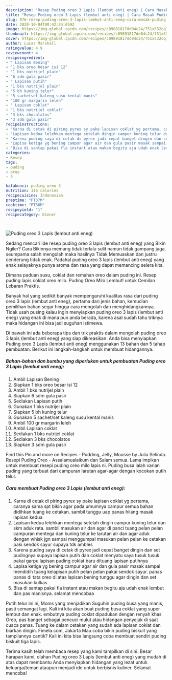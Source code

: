 ```yaml
---
description: "Resep Puding oreo 3 Lapis (lembut anti eneg) | Cara Masak Puding oreo 3 Lapis (lembut anti eneg) Yang Enak Dan Mudah"
title: "Resep Puding oreo 3 Lapis (lembut anti eneg) | Cara Masak Puding oreo 3 Lapis (lembut anti eneg) Yang Enak Dan Mudah"
slug: 976-resep-puding-oreo-3-lapis-lembut-anti-eneg-cara-masak-puding-oreo-3-lapis-lembut-anti-eneg-yang-enak-dan-mudah
date: 2020-10-04T00:42:34.659Z
image: https://img-global.cpcdn.com/recipes/c09891817dd04c24/751x532cq70/puding-oreo-3-lapis-lembut-anti-eneg-foto-resep-utama.jpg
thumbnail: https://img-global.cpcdn.com/recipes/c09891817dd04c24/751x532cq70/puding-oreo-3-lapis-lembut-anti-eneg-foto-resep-utama.jpg
cover: https://img-global.cpcdn.com/recipes/c09891817dd04c24/751x532cq70/puding-oreo-3-lapis-lembut-anti-eneg-foto-resep-utama.jpg
author: Lucas Marshall
ratingvalue: 4.9
reviewcount: 4
recipeingredient:
- " Lapisan Bening"
- "1 bks oreo besar isi 12"
- "1 bks nutrijel plain"
- "6 sdm gula pasir"
- " Lapisan putih"
- "1 bks nutrijel plain"
- "5 bh kuning telur"
- "5 sachetset kaleng susu kental manis"
- "100 gr margarin leleh"
- " Lapisan coklat"
- "1 bks nutrijel coklat"
- "3 bks chocolatos"
- "3 sdm gula pasir"
recipeinstructions:
- "Karna di cetak di piring pyrex sy pake lapisan coklat yg pertama, caranya sama spt bikin agar pada umumnya campur semua bahan didihkan tuang ke cetakan. sambil tunggu uap panas hilang masak lapisan kedua"
- "Lapisan kedua lelehkan mentega setelah dingin campur kuning telur dan skm aduk rata. sambil masukan air dan agar di panci tuang pelan pelan campuran mentega dan kuning telur ke larutan air dan agar aduk dengan whisk jgn sampai menggumpal masukan pelan pelan ke cetakan paki sendok sayur supaya tdk ambles"
- "Karena puding saya di cetak di pyrex jadi cepat banget dingin dan set pudingnya supaya lapisan putih dan coklat menyatu saya tusuk tusuk pakai garpu lapisan puding coklat baru dituang lapisan putihnya"
- "Lapisa ketiga yg bening campur agar air dan gula pasir masak sampai mendidih tuang kelapisan putih pelan pelan pakai sendok sayur. panas panas di tata oreo di atas lapisan bening tunggu agar dingin dan set masukan kulkas"
- "Bisa di santap pakai fla instant atau makan begitu aja udah enak lembut dan pas manisnya. selamat mencobaa"
categories:
- Resep
tags:
- puding
- oreo
- 3

katakunci: puding oreo 3 
nutrition: 116 calories
recipecuisine: Indonesian
preptime: "PT37M"
cooktime: "PT36M"
recipeyield: "1"
recipecategory: Dinner

---
```



![Puding oreo 3 Lapis (lembut anti eneg)](https://img-global.cpcdn.com/recipes/c09891817dd04c24/751x532cq70/puding-oreo-3-lapis-lembut-anti-eneg-foto-resep-utama.jpg)

Sedang mencari ide resep puding oreo 3 lapis (lembut anti eneg) yang Bikin Ngiler? Cara Bikinnya memang tidak terlalu sulit namun tidak gampang juga. seumpama salah mengolah maka hasilnya Tidak Memuaskan dan justru cenderung tidak enak. Padahal puding oreo 3 lapis (lembut anti eneg) yang enak selayaknya punya aroma dan rasa yang dapat memancing selera kita.

Dimana paduan susu, coklat dan remahan oreo dalam puding ini. Resep puding lapis coklat oreo milo. Puding Oreo Milo Lembut! untuk Cemilan Lebaran Praktis.

Banyak hal yang sedikit banyak mempengaruhi kualitas rasa dari puding oreo 3 lapis (lembut anti eneg), pertama dari jenis bahan, kemudian pemilihan bahan segar hingga cara mengolah dan menghidangkannya. Tidak usah pusing kalau ingin menyiapkan puding oreo 3 lapis (lembut anti eneg) yang enak di mana pun anda berada, karena asal sudah tahu triknya maka hidangan ini bisa jadi suguhan istimewa.


Di bawah ini ada beberapa tips dan trik praktis dalam mengolah puding oreo 3 lapis (lembut anti eneg) yang siap dikreasikan. Anda bisa menyiapkan Puding oreo 3 Lapis (lembut anti eneg) menggunakan 13 bahan dan 5 tahap pembuatan. Berikut ini langkah-langkah untuk membuat hidangannya.

<!--inarticleads1-->

##### Bahan-bahan dan bumbu yang diperlukan untuk pembuatan Puding oreo 3 Lapis (lembut anti eneg):

1. Ambil  Lapisan Bening
1. Siapkan 1 bks oreo besar isi 12
1. Ambil 1 bks nutrijel plain
1. Siapkan 6 sdm gula pasir
1. Sediakan  Lapisan putih
1. Gunakan 1 bks nutrijel plain
1. Siapkan 5 bh kuning telur
1. Gunakan 5 sachet/set kaleng susu kental manis
1. Ambil 100 gr margarin leleh
1. Ambil  Lapisan coklat
1. Sediakan 1 bks nutrijel coklat
1. Sediakan 3 bks chocolatos
1. Siapkan 3 sdm gula pasir


Find this Pin and more on Recipes - Pudding, Jelly, Mousse by Julia Selinda. Resepi Puding Oreo - Assalamualaikum dan Salam semua. Lama impikan untuk membuat resepi puding oreo milo lapis ni. Puding busa ialah varian puding yang terbuat dari campuran larutan agar-agar dengan kocokan putih telur. 

<!--inarticleads2-->

##### Cara membuat Puding oreo 3 Lapis (lembut anti eneg):

1. Karna di cetak di piring pyrex sy pake lapisan coklat yg pertama, caranya sama spt bikin agar pada umumnya campur semua bahan didihkan tuang ke cetakan. sambil tunggu uap panas hilang masak lapisan kedua
1. Lapisan kedua lelehkan mentega setelah dingin campur kuning telur dan skm aduk rata. sambil masukan air dan agar di panci tuang pelan pelan campuran mentega dan kuning telur ke larutan air dan agar aduk dengan whisk jgn sampai menggumpal masukan pelan pelan ke cetakan paki sendok sayur supaya tdk ambles
1. Karena puding saya di cetak di pyrex jadi cepat banget dingin dan set pudingnya supaya lapisan putih dan coklat menyatu saya tusuk tusuk pakai garpu lapisan puding coklat baru dituang lapisan putihnya
1. Lapisa ketiga yg bening campur agar air dan gula pasir masak sampai mendidih tuang kelapisan putih pelan pelan pakai sendok sayur. panas panas di tata oreo di atas lapisan bening tunggu agar dingin dan set masukan kulkas
1. Bisa di santap pakai fla instant atau makan begitu aja udah enak lembut dan pas manisnya. selamat mencobaa


Putih telur ini ni, Moms yang menjadikan Suguhin puding busa yang manis, pasti semangat lagi. Kali ini kita akan buat puding busa coklat yang super lembut dan enak. embutnya puding coklat dipadukan dengan renyah khas Oreo, pas banget sebagai pencuci mulut atau hidangan penyejuk di saat cuaca panas. Tuang ke dalam cetakan yang sudah ada lapisan coklat dan biarkan dingin. Fimela.com, Jakarta Mau coba bikin puding biskuit yang tampilannya cantik? Kali ini kita bisa langsung coba membuat sendiri puding biskuit tiga lapis. 

Terima kasih telah membaca resep yang kami tampilkan di sini. Besar harapan kami, olahan Puding oreo 3 Lapis (lembut anti eneg) yang mudah di atas dapat membantu Anda menyiapkan hidangan yang lezat untuk keluarga/teman ataupun menjadi ide untuk berbisnis kuliner. Selamat mencoba!
